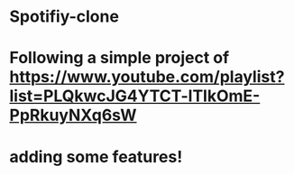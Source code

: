 # Spotifiy-clone
# Following a simple project of https://www.youtube.com/playlist?list=PLQkwcJG4YTCT-lTlkOmE-PpRkuyNXq6sW
# adding some features!
